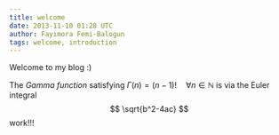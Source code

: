 ```yaml
---
title: welcome
date: 2013-11-10 01:28 UTC
author: Fayimora Femi-Balogun
tags: welcome, introduction
---
```

Welcome to my blog :)

The *Gamma function* satisfying $\Gamma(n) = (n-1)!\quad\forall n\in\mathbb N$ is via the Euler
integral
$$
\sqrt{b^2-4ac}
$$
work!!!
